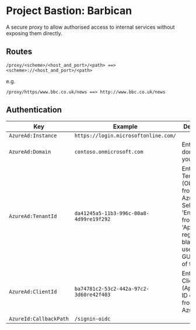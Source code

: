 # Project Bastion: Barbican

A secure proxy to allow authorised access to internal services without exposing them directly.


## Routes

```
/proxy/<scheme>/<host_and_port>/<path> ==> <scheme>://<host_and_port>/<path>
```

e.g. 
```
/proxy/https/www.bbc.co.uk/news ==> http://www.bbc.co.uk/news
```

## Authentication

| Key                | Example | Description |
|--------------------|---------|-------------|
| `AzureAd:Instance` | `https://login.microsoftonline.com/` | |
| `AzureAd:Domain`   | `contoso.onmicrosoft.com` | Enter the domain of your tenant |
| `AzureAd:TenantId` | `da41245a5-11b3-996c-00a8-4d99re19f292` | Enter the Tenant Id (Obtained from the Azure portal. Select 'Endpoints' from the 'App registrations' blade and use the GUID in any of the URLs) |
| `AzureAd:ClientId` | `ba74781c2-53c2-442a-97c2-3d60re42f403` | Enter the Client Id (Application ID obtained from the Azure portal) |
| `AzureId:CallbackPath` | `/signin-oidc`| |